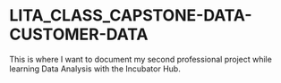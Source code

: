 # LITA_CLASS_CAPSTONE-DATA-CUSTOMER-DATA
This is where I want to document my second professional project while learning Data Analysis with the Incubator Hub.
